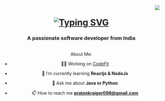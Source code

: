 <img align="right" src="https://visitor-badge.laobi.icu/badge?page_id=prateekraiger.prateekraiger" />

 <h1 align="center">
<a href="https://git.io/typing-svg"><img src="https://readme-typing-svg.demolab.com?font=Righteous&weight=600&size=30&duration=3000&pause=500&center=true&width=440&height=60&lines=Hii+There;I'm+Prateek+Raiger!" alt="Typing SVG" /></a>
 </h1>

<h3 align="center">A passionate software developer from India</h3>

<br/>
<div align="center">
About Me:

- 💪🏼 Working on [CodeFit](https://github.com/prateekraiger/CodeFit-gym-website)

- 🌱 I’m currently learning **Reactjs & NodeJs**

- 💬 Ask me about **Java or Python**

- 📫 How to reach me **prateekraiger098@gmail.com**

</div>
<br/>
